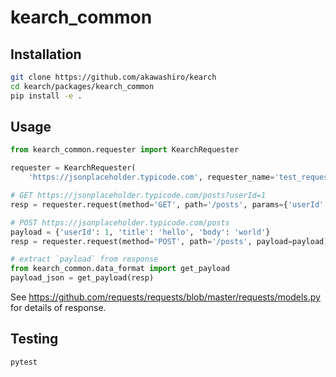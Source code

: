 # kearch_common

## Installation

```sh
git clone https://github.com/akawashiro/kearch
cd kearch/packages/kearch_common
pip install -e .
```

## Usage

```python
from kearch_common.requester import KearchRequester

requester = KearchRequester(
    'https://jsonplaceholder.typicode.com', requester_name='test_requester')

# GET https://jsonplaceholder.typicode.com/posts?userId=1
resp = requester.request(method='GET', path='/posts', params={'userId': 1})

# POST https://jsonplaceholder.typicode.com/posts
payload = {'userId': 1, 'title': 'hello', 'body': 'world'}
resp = requester.request(method='POST', path='/posts', payload=payload)

# extract `payload` from response
from kearch_common.data_format import get_payload
payload_json = get_payload(resp)
```

See
https://github.com/requests/requests/blob/master/requests/models.py
for details of response.

## Testing

```sh
pytest
```
